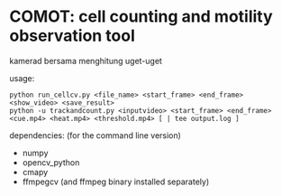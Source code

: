 # COMOT: cell counting and motility observation tool

kamerad bersama menghitung  uget-uget


usage: 
```
python run_cellcv.py <file_name> <start_frame> <end_frame> <show_video> <save_result>
python -u trackandcount.py <inputvideo> <start_frame> <end_frame> <cue.mp4> <heat.mp4> <threshold.mp4> [ | tee output.log ] 
```
dependencies: (for the command line version)
- numpy
- opencv_python
- cmapy
- ffmpegcv (and ffmpeg binary installed separately)
